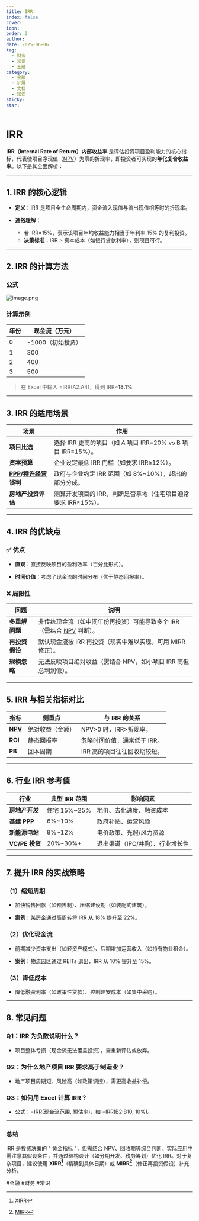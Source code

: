 ```yaml
---
title: IRR
index: false
cover: 
icon: 
order: 2
author: 
date: 2025-06-06
tag:
  - 财务
  - 常识
  - 金融
category:
  - 金融
  - 扩展
  - 文档
  - 知识
sticky: 
star: 
---
```


# IRR

**IRR（Internal Rate of Return）内部收益率** 是评估投资项目盈利能力的核心指标，代表使项目净现值（[NPV](/guide/扩展资料/金融类/NPV)）为零的折现率，即投资者可实现的**年化复合收益率**。以下是其全面解析：

---

## **1. IRR 的核心逻辑**

- **定义**：IRR 是项目全生命周期内，资金流入现值与流出现值相等时的折现率。
		
- **通俗理解**：
	- 若 IRR=15%，表示该项目年均收益能力相当于年利率 15% 的复利投资。
	- **决策标准**：IRR > 资本成本（如银行贷款利率），则项目可行。

---

## **2. IRR 的计算方法**

### **公式**

![image.png](https://pan.811520.xyz/2025-06/1749197580-image.webp)

### **计算示例**

| 年份                                          | 现金流（万元）     |
| ------------------------------------------- | ----------- |
| 0                                           | -1000（初始投资） |
| 1                                           | 300         |
| 2                                           | 400         |
| 3                                           | 500         |

> 在 Excel 中输入 =IRR(A2:A4)，得到 IRR≈**18.1%**

---

## **3. IRR 的适用场景**

| **场景**                                                         | **作用**                                        |
| -------------------------------------------------------------- | --------------------------------------------- |
| **项目比选**                                                       | 选择 IRR 更高的项目（如 A 项目 IRR=20% vs B 项目 IRR=15%）。 |
| **资本预算**                                                       | 企业设定最低 IRR 门槛（如要求 IRR≥12%）。                   |
| **[PPP](/guide/扩展资料/开发类/PPP)/[特许经营](/guide/扩展资料/开发类/特许经营) 谈判** | 政府与企业约定 IRR 范围（如 8%~10%），超出的部分分成。             |
| **房地产投资评估**                                                    | 测算开发项目的 IRR，判断是否拿地（住宅项目通常要求 IRR≥15%）。         |

---

## **4. IRR 的优缺点**

### **✅ 优点**

- **直观**：直接反映项目的盈利效率（百分比形式）。
		
- **时间价值**：考虑了现金流的时间分布（优于静态回报率）。

### **❌ 局限性**

| **问题**    | **说明**                                                         |
| --------- | -------------------------------------------------------------- |
| **多重解问题** | 非传统现金流（如中间年份再投资）可能导致多个 IRR（需结合 [NPV](/guide/扩展资料/金融类/NPV) 判断）。 |
| **再投资假设** | 默认现金流按 IRR 再投资（现实中难以实现，可用 MIRR 修正）。                            |
| **规模忽略**  | 无法反映项目绝对收益（需结合 NPV，如小项目 IRR 高但总利润低）。                           |

---

## **5. IRR 与相关指标对比**

| **指标**                         | **侧重点**  | **与 IRR 的关系**    |
| ------------------------------ | -------- | ---------------- |
| **[NPV](/guide/扩展资料/金融类/NPV)** | 绝对收益（金额） | NPV>0 时，IRR>折现率。 |
| **ROI**                        | 静态回报率    | 忽略时间价值，通常低于 IRR。 |
| **PB**                         | 回本周期     | IRR 高的项目往往回收期较短。 |

---

## **6. 行业 IRR 参考值**

|**行业**|**典型 IRR 范围**|**影响因素**|
|---|---|---|
|**房地产开发**|住宅 15%~25%|地价、去化速度、融资成本|
|**基建 PPP**|6%~10%|政府补贴、运营风险|
|**新能源电站**|8%~12%|电价政策、光照/风力资源|
|**VC/PE 投资**|20%~30%+|退出渠道（IPO/并购）、行业增长性|

---

## **7. 提升 IRR 的实战策略**

### **（1）缩短周期**

- 加快销售回款（如预售制）、压缩建设期（如装配式建筑）。
		
- **案例**：某房企通过高周转将 IRR 从 18% 提升至 22%。

### **（2）优化现金流**

- 前期减少资本支出（如轻资产模式）、后期增加运营收入（如持有物业租金）。
		
- **案例**：物流园区通过 REITs 退出，IRR 从 10% 提升至 15%。

### **（3）降低成本**

- 降低融资利率（如政策性贷款）、控制建安成本（如集中采购）。

---

## **8. 常见问题**

### **Q1：IRR 为负数说明什么？**

- 项目整体亏损（现金流无法覆盖投资），需重新评估或放弃。

### **Q2：为什么地产项目 IRR 要求高于制造业？**

- 地产项目周期短、风险高（如政策调控），需更高收益补偿。

### **Q3：如何用 Excel 计算 IRR？**

- 公式：=IRR(现金流范围, 预估率)，如 =IRR(B2:B10, 10%)。

---

### **总结**

IRR 是投资决策的 " 黄金指标 "，但需结合 [NPV](/guide/扩展资料/金融类/NPV)、回收期等综合判断。实际应用中需注意其假设条件，并通过结构设计（如分期开发、税务筹划）优化 IRR。对于复杂项目，建议使用 **XIRR[^XIRR]**（精确到具体日期）或 **MIRR[^MIRR]**（修正再投资假设）补充分析。

[^XIRR]: [XIRR](https://baike.baidu.com/item/XIRR%E5%87%BD%E6%95%B0/1495098)

[^MIRR]: [MIRR](https://zhuanlan.zhihu.com/p/12703800459)

#金融 #财务 #常识
